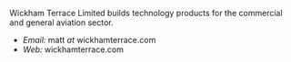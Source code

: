 
Wickham Terrace Limited builds technology products for the commercial and general aviation sector.

- *Email:* matt _at_ wickhamterrace.com
- *Web:* wickhamterrace.com
